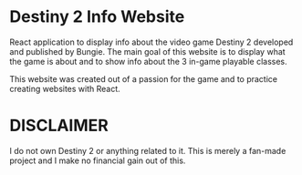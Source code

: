 # Destiny 2 Info Website

React application to display info about the video game Destiny 2 developed and published by Bungie.
The main goal of this website is to display what the game is about and to show info about the 3 in-game playable classes.

This website was created out of a passion for the game and to practice creating websites with React.

# DISCLAIMER
I do not own Destiny 2 or anything related to it. This is merely a fan-made project and I make no financial gain out of this.